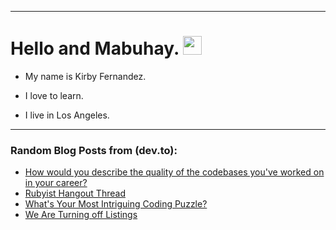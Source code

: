 
<img src="https://komarev.com/ghpvc/?username=kirbygit&style=flat-square&color=blue" alt=""/>

---
<h1>
  Hello and Mabuhay.
  <img src="https://media.giphy.com/media/hvRJCLFzcasrR4ia7z/giphy.gif" width="30px"/>
</h1>

- My name is Kirby Fernandez.

- I love to learn.

- I live in Los Angeles.

---

### Random Blog Posts from (dev.to):
<!-- BLOG-POST-LIST:START -->
- [How would you describe the quality of the codebases you&#39;ve worked on in your career?](https://dev.to/ben/how-would-you-describe-the-quality-of-the-codebases-youve-worked-on-in-your-career-3fdl)
- [Rubyist Hangout Thread](https://dev.to/ben/rubyist-hangout-thread-194)
- [What&#39;s Your Most Intriguing Coding Puzzle?](https://dev.to/codenewbieteam/whats-your-most-intriguing-coding-puzzle-2k2a)
- [We Are Turning off Listings](https://dev.to/devteam/we-are-turning-off-listings-5857)
<!-- BLOG-POST-LIST:END -->
